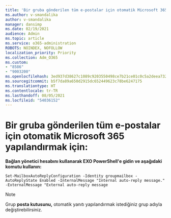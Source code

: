 ```yaml
---
title: 'Bir gruba gönderilen tüm e-postalar için otomatik Microsoft 365 yapılandırmak için:'
ms.author: v-smandalika
author: v-smandalika
manager: dansimp
ms.date: 02/19/2021
audience: Admin
ms.topic: article
ms.service: o365-administration
ROBOTS: NOINDEX, NOFOLLOW
localization_priority: Priority
ms.collection: Adm_O365
ms.custom:
- "8586"
- "9003200"
ms.openlocfilehash: 3ed937d38627c1089c9203550498ce7b21ce01c0c5a2deea7326f8057f5338d8
ms.sourcegitcommit: b5f7da89a650d2915dc652449623c78be6247175
ms.translationtype: HT
ms.contentlocale: tr-TR
ms.lasthandoff: 08/05/2021
ms.locfileid: "54036152"
---
```

# <a name="to-configure-auto-reply-for-all-emails-sent-to-microsoft-365-group"></a>Bir gruba gönderilen tüm e-postalar için otomatik Microsoft 365 yapılandırmak için:

**Bağlan yönetici hesabını kullanarak EXO PowerShell'e gidin ve aşağıdaki komutu kullanın:**

`Set-MailboxAutoReplyConfiguration -Identity groupmailbox -AutoReplyState Enabled -InternalMessage "Internal auto-reply message." -ExternalMessage "External auto-reply message`

> [!NOTE]
> Grup **posta kutusunu,** otomatik yanıtı yapılandırmak istediğiniz grup adıyla değiştirebilirsiniz.

